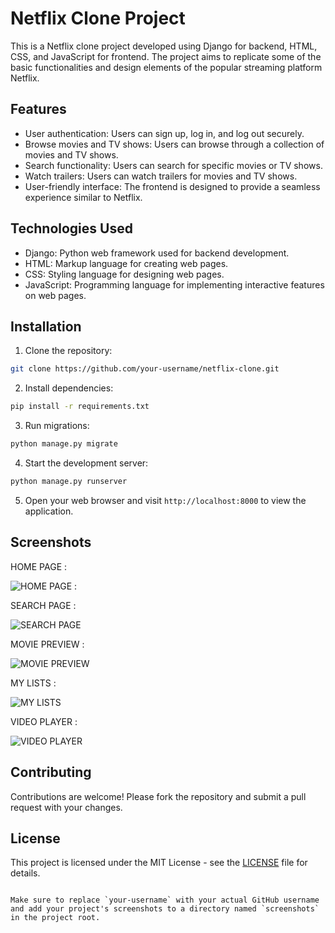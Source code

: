 
# Netflix Clone Project

This is a Netflix clone project developed using Django for backend, HTML, CSS, and JavaScript for frontend. The project aims to replicate some of the basic functionalities and design elements of the popular streaming platform Netflix.

## Features

- User authentication: Users can sign up, log in, and log out securely.
- Browse movies and TV shows: Users can browse through a collection of movies and TV shows.
- Search functionality: Users can search for specific movies or TV shows.
- Watch trailers: Users can watch trailers for movies and TV shows.
- User-friendly interface: The frontend is designed to provide a seamless experience similar to Netflix.

## Technologies Used

- Django: Python web framework used for backend development.
- HTML: Markup language for creating web pages.
- CSS: Styling language for designing web pages.
- JavaScript: Programming language for implementing interactive features on web pages.

## Installation

1. Clone the repository:

```bash
git clone https://github.com/your-username/netflix-clone.git
```

2. Install dependencies:

```bash
pip install -r requirements.txt
```

3. Run migrations:

```bash
python manage.py migrate
```

4. Start the development server:

```bash
python manage.py runserver
```

5. Open your web browser and visit `http://localhost:8000` to view the application.

## Screenshots

HOME PAGE :

![HOME PAGE : ](https://github.com/nandu1331/Netflix-Clone/assets/116256681/c332e9fb-4da7-4a49-925e-15f2b3f167e3)

SEARCH PAGE :

![SEARCH PAGE](https://github.com/nandu1331/Netflix-Clone/assets/116256681/87f5986e-567a-4e02-b1fa-6bc8ee52aa2e)

MOVIE PREVIEW :

![MOVIE PREVIEW](https://github.com/nandu1331/Netflix-Clone/assets/116256681/559ba3d3-8561-459b-8bb0-07defadac268)

MY LISTS :

![MY LISTS](https://github.com/nandu1331/Netflix-Clone/assets/116256681/b07146c2-873b-4a44-a80f-bec834d2809b)

VIDEO PLAYER :

![VIDEO PLAYER](https://github.com/nandu1331/Netflix-Clone/assets/116256681/f2e59941-3ae1-4ba3-bffd-2599e41567e4)



## Contributing

Contributions are welcome! Please fork the repository and submit a pull request with your changes.

## License

This project is licensed under the MIT License - see the [LICENSE](LICENSE) file for details.
```

Make sure to replace `your-username` with your actual GitHub username and add your project's screenshots to a directory named `screenshots` in the project root.
